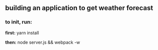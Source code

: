 ## building an application to get weather forecast

### to init, run:

**first:** yarn install

**then:** node server.js && webpack -w

